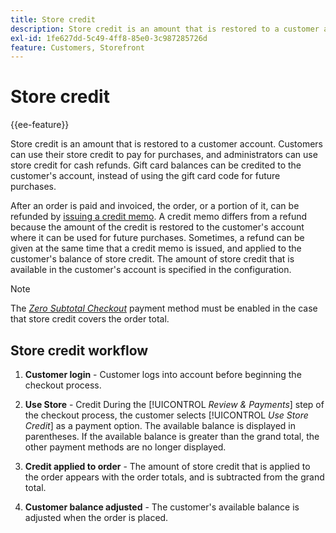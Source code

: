 ```yaml
---
title: Store credit
description: Store credit is an amount that is restored to a customer account, and can be used to pay for purchases or for cash refunds.
exl-id: 1fe627dd-5c49-4ff8-85e0-3c987285726d
feature: Customers, Storefront
---
```

# Store credit

{{ee-feature}}

Store credit is an amount that is restored to a customer account. Customers can use their store credit to pay for purchases, and administrators can use store credit for cash refunds. Gift card balances can be credited to the customer's account, instead of using the gift card code for future purchases.

After an order is paid and invoiced, the order, or a portion of it, can be refunded by [issuing a credit memo](../stores-purchase/credit-memo-create.md). A credit memo differs from a refund because the amount of the credit is restored to the customer's account where it can be used for future purchases. Sometimes, a refund can be given at the same time that a credit memo is issued, and applied to the customer's balance of store credit. The amount of store credit that is available in the customer's account is specified in the configuration.

>[!NOTE]
>
>The [_Zero Subtotal Checkout_](../stores-purchase/zero-subtotal-checkout.md) payment method must be enabled in the case that store credit covers the order total.

## Store credit workflow

1. **Customer login** - Customer logs into account before beginning the checkout process.

1. **Use Store** - Credit During the [!UICONTROL _Review & Payments_] step of the checkout process, the customer selects [!UICONTROL _Use Store Credit_] as a payment option. The available balance is displayed in parentheses. If the available balance is greater than the grand total, the other payment methods are no longer displayed.

1. **Credit applied to order** - The amount of store credit that is applied to the order appears with the order totals, and is subtracted from the grand total.

1. **Customer balance adjusted** - The customer's available balance is adjusted when the order is placed.
